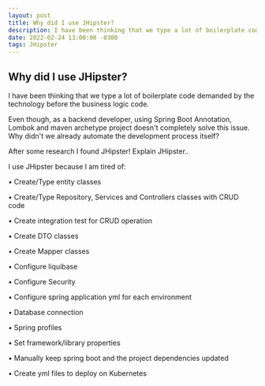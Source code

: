 ```yaml
---
layout: post
title: Why did I use JHipster?
description: I have been thinking that we type a lot of boilerplate code demanded by the technology before the business logic code.
date: 2022-02-24 13:00:00 -0300
tags: JHipster
---
```


## Why did I use JHipster?

I have been thinking that we type a lot of boilerplate code demanded by the technology before the business logic code.

Even though, as a backend developer, using Spring Boot Annotation, Lombok and maven archetype project doesn't completely solve this issue. Why didn't we already automate the development process itself?

After some research I found JHipster! Explain JHipster..

I use JHipster because I am tired of:

• Create/Type entity classes

• Create/Type Repository, Services and Controllers classes with CRUD code

• Create integration test for CRUD operation 

• Create DTO classes


• Create Mapper classes

• Configure liquibase

• Configure Security

• Configure spring application yml for each environment
 
 • Database connection 

 • Spring profiles

 • Set framework/library properties

• Manually keep spring boot and the project dependencies updated

• Create yml files to deploy on Kubernetes
